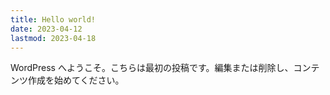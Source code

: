 ```yaml
---
title: Hello world!
date: 2023-04-12
lastmod: 2023-04-18
---
```


WordPress へようこそ。こちらは最初の投稿です。編集または削除し、コンテンツ作成を始めてください。
